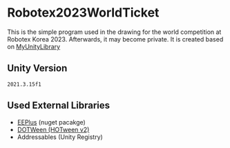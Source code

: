 # Robotex2023WorldTicket
This is the simple program used in the drawing for the world competition at Robotex Korea 2023. Afterwards, it may become private. It is created based on [MyUnityLibrary](https://github.com/minttea25/MyUnityLibrary)

## Unity Version
`2021.3.15f1`

## Used External Libraries
- [EEPlus](https://github.com/EPPlusSoftware/EPPlus) (nuget pacakge)
- [DOTWeen (HOTween v2)](https://assetstore.unity.com/packages/tools/animation/dotween-hotween-v2-27676)
- Addressables (Unity Registry)
